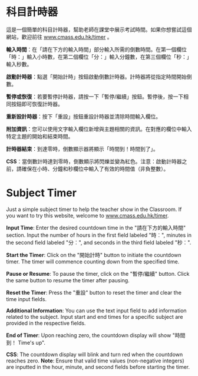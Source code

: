 # 科目計時器
這是一個簡單的科目計時器，幫助老師在課堂中展示考試時間。如果你想嘗試這個網站，歡迎前往 www.cmass.edu.hk/timer 。

**輸入時間**：在「請在下方的輸入時間」部分輸入所需的倒數時間。在第一個欄位「時：」輸入小時數，在第二個欄位「分：」輸入分鐘數，在第三個欄位「秒：」輸入秒數。

**啟動計時器**：點選「開始計時」按鈕啟動倒數計時器。計時器將從指定時間開始倒數。

**暫停或恢復**：若要暫停計時器，請按一下「暫停/繼續」按鈕。暫停後，按一下相同按鈕即可恢復計時器。

**重新設計時器**：按下「重設」按鈕重設計時器並清除時間輸入欄位。

**附加資訊**：您可以使用文字輸入欄位新增與主題相關的資訊。在對應的欄位中輸入特定主題的開始和結束時間。

**計時器結束**：到達零時，倒數顯示器將顯示「時間到！時間到了」。

**CSS**：當倒數計時達到零時，倒數顯示將閃爍並變為紅色。注意：啟動計時器之前，請確保在小時、分鐘和秒欄位中輸入了有效的時間值（非負整數）。
# Subject Timer 

Just a simple subject timer to help the teacher show in the Classroom. 
If you want to try this website, welcome to www.cmass.edu.hk/timer. 

 **Input Time**:
Enter the desired countdown time in the "請在下方的輸入時間" section. Input the number of hours in the first field labeled "時︰", minutes in the second field labeled "分︰", and seconds in the third field labeled "秒︰".

**Start the Timer**:
 Click on the "開始計時" button to initiate the countdown timer. 
 The timer will commence counting down from the specified time.
 
**Pause or Resume**:
To pause the timer, click on the "暫停/繼續" button.
Click the same button to resume the timer after pausing.

**Reset the Timer**:
Press the "重設" button to reset the timer and clear the time input fields.

**Additional Information**:
You can use the text input field to add information related to the subject.
Input start and end times for a specific subject are provided in the respective fields.

**End of Timer**:
Upon reaching zero, the countdown display will show "時間到！ Time's up".

**CSS**:
The countdown display will blink and turn red when the countdown reaches zero.
**Note**:
Ensure that valid time values (non-negative integers) are inputted in the hour, minute, and second fields before starting the timer.
